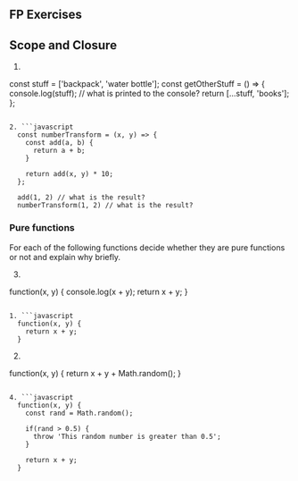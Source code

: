 ## FP Exercises

## Scope and Closure
1. ```javascript
  const stuff = ['backpack', 'water bottle'];
  const getOtherStuff = () => {
    console.log(stuff); // what is printed to the console?
    return [...stuff, 'books'];
  };
```

2. ```javascript
  const numberTransform = (x, y) => {
    const add(a, b) {
      return a + b;
    }

    return add(x, y) * 10;
  };

  add(1, 2) // what is the result?
  numberTransform(1, 2) // what is the result?
```

### Pure functions
For each of the following functions decide whether they are pure functions or not and explain why briefly.

3. ```javascript
  function(x, y) {
    console.log(x + y);
    return x + y;
  }
```

1. ```javascript
  function(x, y) {
    return x + y;
  }
```

2. ```javascript
  function(x, y) {
    return x + y + Math.random();
  }
```

4. ```javascript
  function(x, y) {
    const rand = Math.random();

    if(rand > 0.5) {
      throw 'This random number is greater than 0.5';
    }

    return x + y;
  }
```
